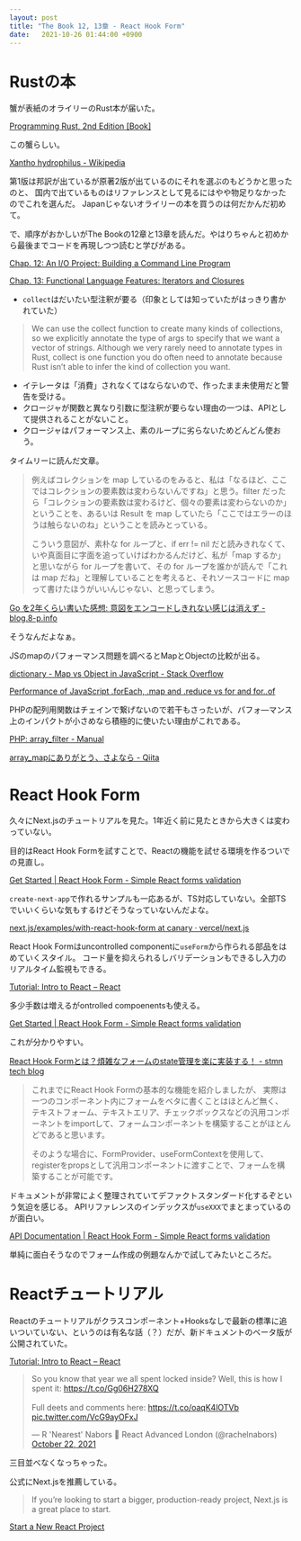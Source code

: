 ```yaml
---
layout: post
title: "The Book 12, 13章 - React Hook Form"
date:   2021-10-26 01:44:00 +0900
---
```


# Rustの本

蟹が表紙のオライリーのRust本が届いた。

[Programming Rust, 2nd Edition \[Book\]](https://www.oreilly.com/library/view/programming-rust-2nd/9781492052586/)

この蟹らしい。

[Xantho hydrophilus \- Wikipedia](https://en.wikipedia.org/wiki/Xantho_hydrophilus)

第1版は邦訳が出ているが原著2版が出ているのにそれを選ぶのもどうかと思ったのと、
国内で出ているものはリファレンスとして見るにはやや物足りなかったのでこれを選んだ。
Japanじゃないオライリーの本を買うのは何だかんだ初めて。

で、順序がおかしいがThe Bookの12章と13章を読んだ。やはりちゃんと初めから最後までコードを再現しつつ読むと学びがある。

[Chap. 12: An I/O Project: Building a Command Line Program](https://doc.rust-lang.org/book/ch12-00-an-io-project.html)

[Chap. 13: Functional Language Features: Iterators and Closures](https://doc.rust-lang.org/book/ch13-00-functional-features.html)

- `collect`はだいたい型注釈が要る（印象としては知っていたがはっきり書かれていた）
> We can use the collect function to create many kinds of collections, so we explicitly annotate the type of args to specify that we want a vector of strings. Although we very rarely need to annotate types in Rust, collect is one function you do often need to annotate because Rust isn’t able to infer the kind of collection you want.
- イテレータは「消費」されなくてはならないので、作ったまま未使用だと警告を受ける。
- クロージャが関数と異なり引数に型注釈が要らない理由の一つは、APIとして提供されることがないこと。
- クロージャはパフォーマンス上、素のループに劣らないためどんどん使おう。

タイムリーに読んだ文章。

> 例えばコレクションを map しているのをみると、私は「なるほど、ここではコレクションの要素数は変わらないんですね」と思う。filter だったら「コレクションの要素数は変わるけど、個々の要素は変わらないのか」ということを、あるいは Result を map していたら「ここではエラーのほうは触らないのね」ということを読みとっている。
>
> こういう意図が、素朴な for ループと、if err != nil だと読みきれなくて、いや真面目に字面を追っていけばわかるんだけど、私が「map するか」と思いながら for ループを書いて、その for ループを誰かが読んで「これは map だね」と理解していることを考えると、それソースコードに map って書けたほうがいいんじゃない、と思ってしまう。

[Go を2年くらい書いた感想: 意図をエンコードしきれない感じは消えず \- blog\.8\-p\.info](https://blog.8-p.info/ja/2021/10/22/golang/)

そうなんだよなぁ。

JSのmapのパフォーマンス問題を調べるとMapとObjectの比較が出る。

[dictionary \- Map vs Object in JavaScript \- Stack Overflow](https://stackoverflow.com/questions/18541940/map-vs-object-in-javascript)

[Performance of JavaScript \.forEach, \.map and \.reduce vs for and for\.\.of](https://leanylabs.com/blog/js-forEach-map-reduce-vs-for-for_of/)

PHPの配列用関数はチェインで繋げないので若干もさったいが、パフォ―マンス上のインパクトが小さめなら積極的に使いたい理由がこれである。

[PHP: array\_filter \- Manual](https://www.php.net/manual/en/function.array-filter.php)

[array\_mapにありがとう、さよなら \- Qiita](https://qiita.com/tadsan/items/bfd1acb7c35a9a6fe452)

# React Hook Form

久々にNext.jsのチュートリアルを見た。1年近く前に見たときから大きくは変わっていない。

目的はReact Hook Formを試すことで、Reactの機能を試せる環境を作るついでの見直し。

[Get Started \| React Hook Form \- Simple React forms validation](https://react-hook-form.com/get-started)

`create-next-app`で作れるサンプルも一応あるが、TS対応していない。全部TSでいいくらいな気もするけどそうなっていないんだよな。

[next\.js/examples/with\-react\-hook\-form at canary · vercel/next\.js](https://github.com/vercel/next.js/tree/canary/examples/with-react-hook-form)

React Hook Formはuncontrolled componentに`useForm`から作られる部品をはめていくスタイル。
コード量を抑えられるしバリデーションもできるし入力のリアルタイム監視もできる。

[Tutorial: Intro to React – React](https://reactjs.org/tutorial/tutorial.html)

多少手数は増えるがontrolled compoenentsも使える。

[Get Started \| React Hook Form \- Simple React forms validation](https://react-hook-form.com/get-started#IntegratingControlledInputs)

これが分かりやすい。

[React Hook Formとは？煩雑なフォームのstate管理を楽に実装する！ \- stmn tech blog](https://tech.stmn.co.jp/entry/2021/04/23/091310)

> これまでにReact Hook Formの基本的な機能を紹介しましたが、 実際は一つのコンポーネント内にフォームをベタに書くことはほとんど無く、 テキストフォーム、テキストエリア、チェックボックスなどの汎用コンポーネントをimportして、フォームコンポーネントを構築することがほとんどであると思います。
>
>そのような場合に、FormProvider、useFormContextを使用して、registerをpropsとして汎用コンポーネントに渡すことで、フォームを構築することが可能です。

ドキュメントが非常によく整理されていてデファクトスタンダード化するぞという気迫を感じる。
APIリファレンスのインデックスが`useXXX`でまとまっているのが面白い。

[API Documentation \| React Hook Form \- Simple React forms validation](https://react-hook-form.com/api)

単純に面白そうなのでフォーム作成の例題なんかで試してみたいところだ。

# Reactチュートリアル

Reactのチュートリアルがクラスコンポーネント+Hooksなしで最新の標準に追いついていない、というのは有名な話（？）だが、新ドキュメントのベータ版が公開されていた。

[Tutorial: Intro to React – React](https://reactjs.org/tutorial/tutorial.html)

<blockquote class="twitter-tweet"><p lang="en" dir="ltr">So you know that year we all spent locked inside? Well, this is how I spent it: <a href="https://t.co/Gg06H278XQ">https://t.co/Gg06H278XQ</a><br><br>Full deets and comments here: <a href="https://t.co/oaqK4lOTVb">https://t.co/oaqK4lOTVb</a> <a href="https://t.co/VcG9ayOFxJ">pic.twitter.com/VcG9ayOFxJ</a></p>&mdash; R &#39;Nearest&#39; Nabors 💙 React Advanced London (@rachelnabors) <a href="https://twitter.com/rachelnabors/status/1451346691341393922?ref_src=twsrc%5Etfw">October 22, 2021</a></blockquote> <script async src="https://platform.twitter.com/widgets.js" charset="utf-8"></script>

三目並べなくなっちゃった。

公式にNext.jsを推薦している。

> If you’re looking to start a bigger, production-ready project, Next.js is a great place to start.

[Start a New React Project](https://beta.reactjs.org/learn/start-a-new-react-project#building-with-react-and-a-framework)